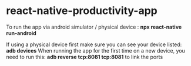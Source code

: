 # react-native-productivity-app

To run the app via android simulator / physical device : **npx react-native run-android**

If using a physical device first make sure you can see your device listed: **adb devices**
When running the app for the first time on a new device, you need to run this: **adb reverse tcp:8081 tcp:8081** to link the ports
